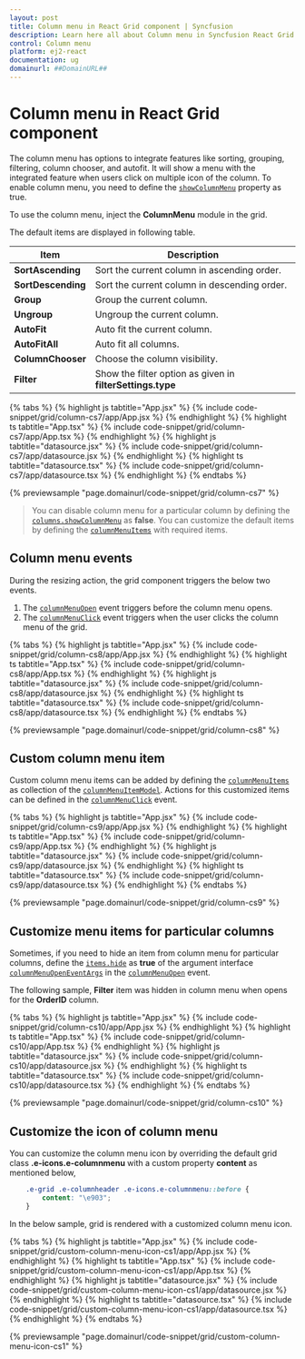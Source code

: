 ```yaml
---
layout: post
title: Column menu in React Grid component | Syncfusion
description: Learn here all about Column menu in Syncfusion React Grid component of Syncfusion Essential JS 2 and more.
control: Column menu 
platform: ej2-react
documentation: ug
domainurl: ##DomainURL##
---
```


# Column menu in React Grid component

The column menu has options to integrate features like sorting, grouping, filtering, column chooser, and autofit.
It will show a menu with the integrated feature when users click on multiple icon of the column.
To enable column menu, you need to define the [`showColumnMenu`](https://ej2.syncfusion.com/angular/documentation/api/grid/#showcolumnmenu) property as true.

To use the column menu, inject the **ColumnMenu** module in the grid.

The default items are displayed in following table.

| Item | Description |
|-----|-----|
| **SortAscending** | Sort the current column in ascending order. |
| **SortDescending** | Sort the current column in descending order. |
| **Group** | Group the current column. |
| **Ungroup** | Ungroup the current column. |
| **AutoFit** | Auto fit the current column. |
| **AutoFitAll** | Auto fit all columns. |
| **ColumnChooser** | Choose the column visibility. |
| **Filter** | Show the filter option as given in **filterSettings.type** |

{% tabs %}
{% highlight js tabtitle="App.jsx" %}
{% include code-snippet/grid/column-cs7/app/App.jsx %}
{% endhighlight %}
{% highlight ts tabtitle="App.tsx" %}
{% include code-snippet/grid/column-cs7/app/App.tsx %}
{% endhighlight %}
{% highlight js tabtitle="datasource.jsx" %}
{% include code-snippet/grid/column-cs7/app/datasource.jsx %}
{% endhighlight %}
{% highlight ts tabtitle="datasource.tsx" %}
{% include code-snippet/grid/column-cs7/app/datasource.tsx %}
{% endhighlight %}
{% endtabs %}

 {% previewsample "page.domainurl/code-snippet/grid/column-cs7" %}

> You can disable column menu for a particular column by defining the [`columns.showColumnMenu`](https://ej2.syncfusion.com/angular/documentation/api/grid/column/#showcolumnmenu) as **false**.
> You can customize the default items by defining the
[`columnMenuItems`](https://ej2.syncfusion.com/angular/documentation/api/grid/#columnmenuitems) with required items.

## Column menu events

During the resizing action, the grid component triggers the below two events.

1. The [`columnMenuOpen`](https://ej2.syncfusion.com/angular/documentation/api/grid/#columnmenuopen) event triggers before the column menu opens.
2. The [`columnMenuClick`](https://ej2.syncfusion.com/angular/documentation/api/grid/#columnmenuclick) event triggers when the user clicks the column menu of the grid.

{% tabs %}
{% highlight js tabtitle="App.jsx" %}
{% include code-snippet/grid/column-cs8/app/App.jsx %}
{% endhighlight %}
{% highlight ts tabtitle="App.tsx" %}
{% include code-snippet/grid/column-cs8/app/App.tsx %}
{% endhighlight %}
{% highlight js tabtitle="datasource.jsx" %}
{% include code-snippet/grid/column-cs8/app/datasource.jsx %}
{% endhighlight %}
{% highlight ts tabtitle="datasource.tsx" %}
{% include code-snippet/grid/column-cs8/app/datasource.tsx %}
{% endhighlight %}
{% endtabs %}

 {% previewsample "page.domainurl/code-snippet/grid/column-cs8" %}

## Custom column menu item

Custom column menu items can be added by defining the [`columnMenuItems`](https://ej2.syncfusion.com/angular/documentation/api/grid/#columnmenuitems) as collection of the [`columnMenuItemModel`](https://ej2.syncfusion.com/angular/documentation/api/grid/columnMenuItemModel).
Actions for this customized items can be defined in the
[`columnMenuClick`](https://ej2.syncfusion.com/angular/documentation/api/grid/#columnmenuclick) event.

{% tabs %}
{% highlight js tabtitle="App.jsx" %}
{% include code-snippet/grid/column-cs9/app/App.jsx %}
{% endhighlight %}
{% highlight ts tabtitle="App.tsx" %}
{% include code-snippet/grid/column-cs9/app/App.tsx %}
{% endhighlight %}
{% highlight js tabtitle="datasource.jsx" %}
{% include code-snippet/grid/column-cs9/app/datasource.jsx %}
{% endhighlight %}
{% highlight ts tabtitle="datasource.tsx" %}
{% include code-snippet/grid/column-cs9/app/datasource.tsx %}
{% endhighlight %}
{% endtabs %}

 {% previewsample "page.domainurl/code-snippet/grid/column-cs9" %}

## Customize menu items for particular columns

Sometimes, if you need to hide an item from column menu for particular columns, define the
[`items.hide`](https://ej2.syncfusion.com/angular/documentation/api/grid/columnMenuItemModel/#items) as **true** of the argument interface [`columnMenuOpenEventArgs`](https://ej2.syncfusion.com/angular/documentation/api/grid/columnMenuOpenEventArgs) in the
[`columnMenuOpen`](https://ej2.syncfusion.com/angular/documentation/api/grid/#columnmenuopen) event.

The following sample, **Filter** item was hidden in column menu when opens for the **OrderID** column.

{% tabs %}
{% highlight js tabtitle="App.jsx" %}
{% include code-snippet/grid/column-cs10/app/App.jsx %}
{% endhighlight %}
{% highlight ts tabtitle="App.tsx" %}
{% include code-snippet/grid/column-cs10/app/App.tsx %}
{% endhighlight %}
{% highlight js tabtitle="datasource.jsx" %}
{% include code-snippet/grid/column-cs10/app/datasource.jsx %}
{% endhighlight %}
{% highlight ts tabtitle="datasource.tsx" %}
{% include code-snippet/grid/column-cs10/app/datasource.tsx %}
{% endhighlight %}
{% endtabs %}

 {% previewsample "page.domainurl/code-snippet/grid/column-cs10" %}

## Customize the icon of column menu

You can customize the column menu icon by overriding the default grid class **.e-icons.e-columnmenu** with a custom property **content** as mentioned below,

```css
    .e-grid .e-columnheader .e-icons.e-columnmenu::before {
        content: "\e903";
    }
```

In the below sample, grid is rendered with a customized column menu icon.

{% tabs %}
{% highlight js tabtitle="App.jsx" %}
{% include code-snippet/grid/custom-column-menu-icon-cs1/app/App.jsx %}
{% endhighlight %}
{% highlight ts tabtitle="App.tsx" %}
{% include code-snippet/grid/custom-column-menu-icon-cs1/app/App.tsx %}
{% endhighlight %}
{% highlight js tabtitle="datasource.jsx" %}
{% include code-snippet/grid/custom-column-menu-icon-cs1/app/datasource.jsx %}
{% endhighlight %}
{% highlight ts tabtitle="datasource.tsx" %}
{% include code-snippet/grid/custom-column-menu-icon-cs1/app/datasource.tsx %}
{% endhighlight %}
{% endtabs %}

 {% previewsample "page.domainurl/code-snippet/grid/custom-column-menu-icon-cs1" %}